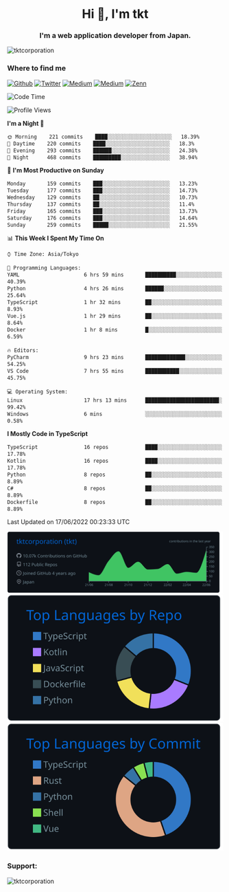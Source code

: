 <h1 align="center">Hi 👋, I'm tkt</h1>
<h3 align="center">I'm a web application developer from Japan.</h3>

<p align="left"> <img src="https://komarev.com/ghpvc/?username=tktcorporation&label=Profile%20views&color=0e75b6&style=flat" alt="tktcorporation" /> </p>

<h3>Where to find me</h3>
<p>
<a href="https://github.com/tktcorporation" target="_blank"><img alt="Github" src="https://img.shields.io/badge/GitHub-%2312100E.svg?&style=for-the-badge&logo=Github&logoColor=white" /></a>
<a href="https://twitter.com/tktcorporation" target="_blank"><img alt="Twitter" src="https://img.shields.io/badge/twitter-%231DA1F2.svg?&style=for-the-badge&logo=twitter&logoColor=white" /></a>
<a href="https://www.linkedin.com/in/tktcorporation" target="_blank"><img alt="Medium" src="https://img.shields.io/badge/linkdin-0a66c2.svg?&style=for-the-badge&logo=linkedin&logoColor=white" /></a>
<a href="https://qiita.com/tktcorporation" target="_blank"><img alt="Medium" src="https://img.shields.io/badge/qiita-55C500.svg?&style=for-the-badge&logo=qiita&logoColor=white" /></a>
<a href="https://zenn.dev/tktcorporation" target="_blank"><img alt="Zenn" src="https://img.shields.io/badge/Zenn-3EA8FF.svg?&style=for-the-badge&logo=Zenn&logoColor=white" /></a>
</p>
  
<!--START_SECTION:waka-->
![Code Time](http://img.shields.io/badge/Code%20Time-317%20hrs%2049%20mins-blue)

![Profile Views](http://img.shields.io/badge/Profile%20Views-3-blue)

**I'm a Night 🦉** 

```text
🌞 Morning    221 commits    ████░░░░░░░░░░░░░░░░░░░░░   18.39% 
🌆 Daytime    220 commits    ████░░░░░░░░░░░░░░░░░░░░░   18.3% 
🌃 Evening    293 commits    ██████░░░░░░░░░░░░░░░░░░░   24.38% 
🌙 Night      468 commits    █████████░░░░░░░░░░░░░░░░   38.94%

```
📅 **I'm Most Productive on Sunday** 

```text
Monday       159 commits    ███░░░░░░░░░░░░░░░░░░░░░░   13.23% 
Tuesday      177 commits    ███░░░░░░░░░░░░░░░░░░░░░░   14.73% 
Wednesday    129 commits    ██░░░░░░░░░░░░░░░░░░░░░░░   10.73% 
Thursday     137 commits    ██░░░░░░░░░░░░░░░░░░░░░░░   11.4% 
Friday       165 commits    ███░░░░░░░░░░░░░░░░░░░░░░   13.73% 
Saturday     176 commits    ███░░░░░░░░░░░░░░░░░░░░░░   14.64% 
Sunday       259 commits    █████░░░░░░░░░░░░░░░░░░░░   21.55%

```


📊 **This Week I Spent My Time On** 

```text
⌚︎ Time Zone: Asia/Tokyo

💬 Programming Languages: 
YAML                     6 hrs 59 mins       ██████████░░░░░░░░░░░░░░░   40.39% 
Python                   4 hrs 26 mins       ██████░░░░░░░░░░░░░░░░░░░   25.64% 
TypeScript               1 hr 32 mins        ██░░░░░░░░░░░░░░░░░░░░░░░   8.93% 
Vue.js                   1 hr 29 mins        ██░░░░░░░░░░░░░░░░░░░░░░░   8.64% 
Docker                   1 hr 8 mins         █░░░░░░░░░░░░░░░░░░░░░░░░   6.59%

🔥 Editors: 
PyCharm                  9 hrs 23 mins       █████████████░░░░░░░░░░░░   54.25% 
VS Code                  7 hrs 55 mins       ███████████░░░░░░░░░░░░░░   45.75%

💻 Operating System: 
Linux                    17 hrs 13 mins      ████████████████████████░   99.42% 
Windows                  6 mins              ░░░░░░░░░░░░░░░░░░░░░░░░░   0.58%

```

**I Mostly Code in TypeScript** 

```text
TypeScript               16 repos            ████░░░░░░░░░░░░░░░░░░░░░   17.78% 
Kotlin                   16 repos            ████░░░░░░░░░░░░░░░░░░░░░   17.78% 
Python                   8 repos             ██░░░░░░░░░░░░░░░░░░░░░░░   8.89% 
C#                       8 repos             ██░░░░░░░░░░░░░░░░░░░░░░░   8.89% 
Dockerfile               8 repos             ██░░░░░░░░░░░░░░░░░░░░░░░   8.89%

```



 Last Updated on 17/06/2022 00:23:33 UTC
<!--END_SECTION:waka-->

[![](https://raw.githubusercontent.com/tktcorporation/tktcorporation/master/profile-summary-card-output/github_dark/0-profile-details.svg)](https://github.com/vn7n24fzkq/github-profile-summary-cards)
[![](https://raw.githubusercontent.com/tktcorporation/tktcorporation/master/profile-summary-card-output/github_dark/1-repos-per-language.svg)](https://github.com/vn7n24fzkq/github-profile-summary-cards) [![](https://raw.githubusercontent.com/tktcorporation/tktcorporation/master/profile-summary-card-output/github_dark/2-most-commit-language.svg)](https://github.com/vn7n24fzkq/github-profile-summary-cards)

<h3 align="left">Support:</h3>
<p><a href="https://www.buymeacoffee.com/tktcorporation"> <img align="left" src="https://cdn.buymeacoffee.com/buttons/v2/default-yellow.png" height="50" width="210" alt="tktcorporation" /></a></p><br><br>
